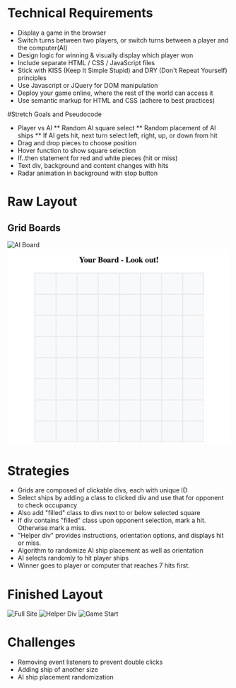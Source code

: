 # Technical Requirements
* Display a game in the browser
* Switch turns between two players, or switch turns between a player and the computer(AI)
* Design logic for winning & visually display which player won
* Include separate HTML / CSS / JavaScript files
* Stick with KISS (Keep It Simple Stupid) and DRY (Don't Repeat Yourself) principles
* Use Javascript or JQuery for DOM manipulation
* Deploy your game online, where the rest of the world can access it
* Use semantic markup for HTML and CSS (adhere to best practices)


#Stretch Goals and Pseudocode
* Player vs AI
** Random AI square select
** Random placement of AI ships
** If AI gets hit, next turn select left, right, up, or down from hit
* Drag and drop pieces to choose position
* Hover function to show square selection
* If..then statement for red and white pieces (hit or miss)
* Text div, background and content changes with hits
* Radar animation in background with stop button

# Raw Layout

## Grid Boards 
![AI Board](projectone/imgs/Screenshots/Raw-warboat.png)
![Player Board](imgs/Screenshots/raw-your-board.png)

# Strategies
* Grids are composed of clickable divs, each with unique ID
* Select ships by adding a class to clicked div and use that for opponent to check occupancy
* Also add "filled" class to divs next to or below selected square
* If div contains "filled" class upon opponent selection, mark a hit. Otherwise mark a miss.
* "Helper div" provides instructions, orientation options, and displays hit or miss.
* Algorithm to randomize AI ship placement as well as orientation
* AI selects randomly to hit player ships
* Winner goes to player or computer that reaches 7 hits first.

# Finished Layout
![Full Site](./img/Screenshots/Full-site.png)
![Helper Div](./img/Screenshots/Ship-option.png)
![Game Start](./img/Screenshots/Ships-placed.png)

# Challenges 
* Removing event listeners to prevent double clicks
* Adding ship of another size
* AI ship placement randomization

